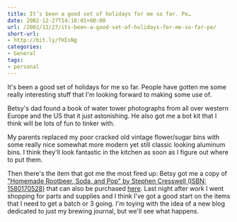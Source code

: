 ```yaml
---
title: It’s been a good set of holidays for me so far. Pe…
date: 2002-12-27T14:16:01+00:00
url: /2002/12/27/its-been-a-good-set-of-holidays-for-me-so-far-pe/
short-url:
- http://bit.ly/fHIsNg
categories:
- General
tags:
- personal
---
```

It's been a good set of holidays for me so far. People have gotten me some really interesting stuff that I'm looking forward to making some use of.

Betsy's dad found a book of water tower photographs from all over western Europe and the US that it just astonishing. He also got me a bot kit that I think will be lots of fun to tinker with.

My parents replaced my poor cracked old vintage flower/sugar bins with some really nice somewhat more modern yet still classic looking aluminum bins. I think they'll look fantastic in the kitchen as soon as I figure out where to put them.

Then there's the item that got me the most fired up: Betsy got me a copy of ["Homemade Rootbeer, Soda, and Pop" by Stephen Cresswell (ISBN: 1580170528)](http://www.amazon.com/exec/obidos/tg/detail/-/1580170528/qid=1040998356/sr=8-1/ref=sr_8_1/103-5493990-8123067?v=glance&#038;s=books&#038;n=507846) that can also be purchased [here](http://www.northernbrewer.com/other-books.html). Last night after work I went shopping for parts and supplies and I think I've got a good start on the items that I need to get a batch or 3 going. I'm toying with the idea of a new blog dedicated to just my brewing journal, but we'll see what happens.